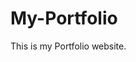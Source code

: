 # My-Portfolio
This is my Portfolio website.
           
             
            
                     
            
        
          
         
          
        
          
      
     
 
 
 
 
